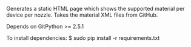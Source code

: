Generates a static HTML page which shows the supported material per device per nozzle.
Takes the material XML files from GitHub.

Depends on GitPython >= 2.5.1

To install dependencies:
$ sudo pip install -r requirements.txt